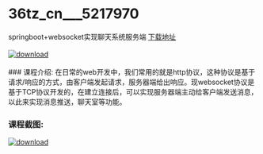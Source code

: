 # 36tz_cn___5217970
springboot+websocket实现聊天系统服务端
[下载地址](http://www.36tz.cn/article/5217970 "下载地址")
<br/></br>[![download](http://36tz.cn/muke_img/2021_01_1-117-300x216.png "下载地址")](http://www.36tz.cn/article/5217970 "下载地址")
<br/></br>### 课程介绍:
在日常的web开发中，我们常用的就是http协议，这种协议是基于请求/响应的方式，由客户端发起请求，服务器端给出响应。现websocket协议是基于TCP协议开发的，在建立连接后，可以实现服务器端主动给客户端发送消息，以此来实现消息推送，聊天室等功能。

### 课程截图:
[![download](http://36tz.cn/muke_img/2021_01_2-134.png "下载地址")](http://www.36tz.cn/article/5217970 "下载地址")
